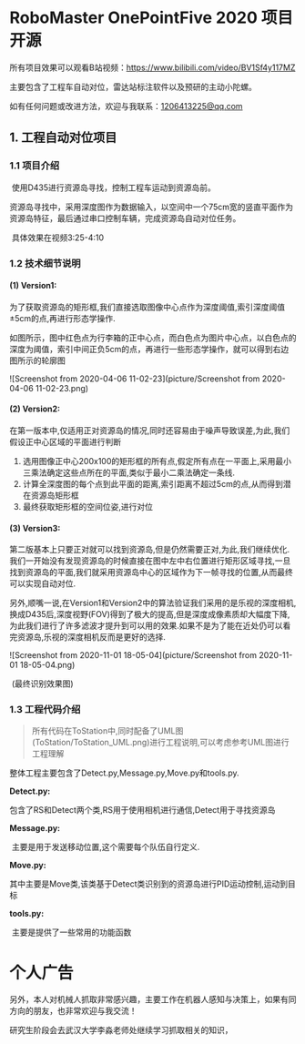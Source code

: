 # RoboMaster OnePointFive 2020 项目开源

所有项目效果可以观看B站视频：https://www.bilibili.com/video/BV1Sf4y117MZ

主要包含了工程车自动对位，雷达站标注软件以及预研的主动小陀螺。

如有任何问题或改进方法，欢迎与我联系：1206413225@qq.com





## 1. 工程自动对位项目

### 1.1 项目介绍

​		使用D435进行资源岛寻找，控制工程车运动到资源岛前。

​		资源岛寻找中，采用深度图作为数据输入，以空间中一个75cm宽的竖直平面作为资源岛特征，最后通过串口控制车辆，完成资源岛自动对位任务。

​		具体效果在视频3:25-4:10

 

### 1.2 技术细节说明

#### (1) **Version1:**

​		为了获取资源岛的矩形框,我们直接选取图像中心点作为深度阈值,索引深度阈值±5cm的点,再进行形态学操作.

​		如图所示，图中红色点为行李箱的正中心点，而白色点为图片中心点，以白色点的深度为阈值，索引中间正负5cm的点，再进行一些形态学操作，就可以得到右边图所示的轮廓图

![Screenshot from 2020-04-06 11-02-23](picture/Screenshot from 2020-04-06 11-02-23.png)





#### (2) Version2:

​		在第一版本中,仅适用正对资源岛的情况,同时还容易由于噪声导致误差,为此,我们假设正中心区域的平面进行判断

1. 选用图像正中心200x100的矩形框的所有点,假定所有点在一平面上,采用最小三乘法确定这些点所在的平面,类似于最小二乘法确定一条线.
2. 计算全深度图的每个点到此平面的距离,索引距离不超过5cm的点,从而得到潜在资源岛矩形框
3. 最终获取矩形框的空间位姿,进行对位





#### (3) Version3:

​		第二版基本上只要正对就可以找到资源岛,但是仍然需要正对,为此,我们继续优化.我们一开始没有发现资源岛的时候直接在图中左中右位置进行矩形区域寻找,一旦找到资源岛的平面,我们就采用资源岛中心的区域作为下一帧寻找的位置,从而最终可以实现自动对位.

​		另外,顺嘴一说,在Version1和Version2中的算法验证我们采用的是乐视的深度相机,换成D435后,深度视野(FOV)得到了极大的提高,但是深度成像素质却大幅度下降,为此我们进行了许多滤波才提升到可以用的效果.如果不是为了能在近处仍可以看完资源岛,乐视的深度相机反而是更好的选择.

![Screenshot from 2020-11-01 18-05-04](picture/Screenshot from 2020-11-01 18-05-04.png)

​																(最终识别效果图)







### 1.3 工程代码介绍

> 所有代码在ToStation中,同时配备了UML图(ToStation/ToStation_UML.png)进行工程说明,可以考虑参考UML图进行工程理解

整体工程主要包含了Detect.py,Message.py,Move.py和tools.py.

**Detect.py:**

​	包含了RS和Detect两个类,RS用于使用相机进行通信,Detect用于寻找资源岛

**Message.py:**

​	主要是用于发送移动位置,这个需要每个队伍自行定义.

**Move.py:**

​	其中主要是Move类,该类基于Detect类识别到的资源岛进行PID运动控制,运动到目标

**tools.py:**

​	主要是提供了一些常用的功能函数







# 个人广告

另外，本人对机械人抓取非常感兴趣，主要工作在机器人感知与决策上，如果有同方向的朋友，也非常欢迎与我交流！

研究生阶段会去武汉大学李淼老师处继续学习抓取相关的知识，